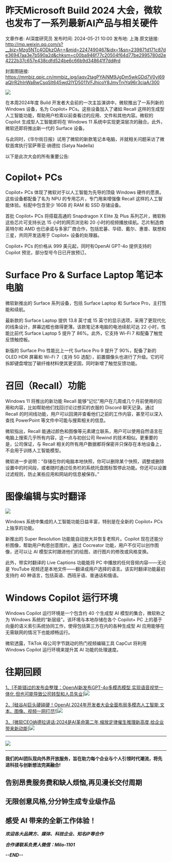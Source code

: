 # 昨天Microsoft Build 2024 大会，微软也发布了一系列最新AI产品与相关硬件

文章作者: AI深度研究员
发布时间: 2024-05-21 10:00
发布地: 上海
原文链接: http://mp.weixin.qq.com/s?__biz=Mzg5NTc4ODkzOA==&mid=2247490467&idx=1&sn=239871d171c87de36947aa3e7b590a2d&chksm=c00ba946f77c20504f64d77be2995780d2e4222b37c657e438cdfd524be6c66b9d348641f7dd#rd

封面图链接: https://mmbiz.qpic.cn/mmbiz_jpg/iaqv2tagPYAjNM9JgDm5wkGDd7V0yI69aQIrR2hInWaBwCsqSlt645wd2lYD5011VFJhicoY8JmyTnjYq96r3ciaA/300

![](https://mmbiz.qpic.cn/mmbiz_png/iaqv2tagPYAjNM9JgDm5wkGDd7V0yI69aOfKEG9fvwWNPRvx6Vjv6FDrT3VDXUicJb0ZMPl3pHiaU5CP8QKuVu9OQ/640?wx_fmt=png&from=appmsg)

在本周2024年度 Build 开发者大会前的一次主旨演讲中，微软推出了一系列新的 Windows 设备，名为 Copilot+ PCs。这些设备加入了诸如
Recall 这样的生成型人工智能功能，帮助用户检索以前查看过的应用、文件和其他内容。微软的 Copilot 生成型人工智能即将在 Windows 11
系统中实现更深层次的融合。此外，微软还即将推出新一代的 Surface 设备。

  

与此同时，《华尔街日报》试用了微软的新款笔记本电脑，并就相关问题采访了微软首席执行官萨蒂亚·纳德拉 (Satya Nadella)

  

以下是此次大会的所有重要公告:

# Copilot+ PCs

Copilot+ PCs 体现了微软对于以人工智能为先导的顶级 Windows 硬件的愿景。这些设备都配备了名为 NPU 的专用芯片，专门用来增强像
Recall 这样的人工智能体验。标配中包含至少 16GB 的 RAM 和 SSD 存储设备。

首批 Copilot+ PCs 将搭载高通的 Snapdragon X Elite 及 Plus 系列芯片，微软称这些芯片可支持长达 15 小时的网页浏览和
20 小时的视频播放续航。芯片制造商英特尔和 AMD 也已承诺与多家厂商合作，包括宏碁、华硕、戴尔、惠普、联想和三星，共同开发适用于 Copilot+
设备的处理器。

Copilot+ PCs 的价格从 999 美元起，同时有OpenAI GPT-4o 提供支持的 Copilot 预览，部分型号今日已开放预订。

  

# Surface Pro & Surface Laptop 笔记本电脑

微软新推出的 Surface 系列设备，包括 Surface Laptop 和 Surface Pro，主打性能和续航。  

最新款的 Surface Laptop 提供 13.8 英寸或 15
英寸的显示选项，采用了更现代化的线条设计，屏幕边框也做得更薄。该款笔记本电脑的电池续航可达 22 小时，性能比前代 Surface Laptop 5 提升了
86%。此外，它支持 Wi-Fi 7 和配备了触觉反馈触控板。

新版的 Surface Pro 性能比上一代 Surface Pro 9 提升了 90%，配备了新的 OLED HDR 屏幕和 Wi-Fi 7（支持 5G
选配），前置摄像头也进行了升级。它的可拆卸键盘增加了碳纤维材料使其更坚固，同时新增了触觉反馈功能。

  

# 召回（Recall）功能

Windows 11 将推出的新功能 Recall 能够“记忆”用户在几周或几个月前使用的应用和内容，比如帮助他们找回讨论过想买的衣服的 Discord
聊天记录。通过 Recall 的时间线功能，用户可以回溯并查看他们之前的工作内容，甚至可以深入查找 PowerPoint 等文件中可能与搜索相关的信息。

微软指出，Recall 能通过颜色和图像等元素建立联系，用户可以使用自然语言在电脑上搜索几乎所有内容，这一点与初创公司 Rewind
的技术相似。更重要的是，公司保证，与 Recall 相关的所有用户数据都将保密并只保存在本地设备上，不会用于训练人工智能模型。

微软进一步说明：“存储在你的电脑本地快照，你可以删除某个快照，调整或删除设置中的时间段，或者随时通过任务栏的系统托盘图标暂停此功能。你还可以设置过滤规则，防止某些应用和网站的信息被保存。”

# 图像编辑与实时翻译

![](https://mmbiz.qpic.cn/mmbiz_png/iaqv2tagPYAjNM9JgDm5wkGDd7V0yI69aXKOFiaTCC1AGjjR7VibLAhpZbXn0LxzT44sT9NIWLVnhIgQLJt0HrpEQ/640?wx_fmt=png&from=appmsg)

Windows 系统中集成的人工智能功能日益丰富，特别是在全新的 Copilot+ PCs 上独享的功能。

新推出的 Super Resolution 功能能自动放大并恢复老照片。Copilot 现在还能分析图像，帮助用户构思创意图片。通过 Cocreator
功能，用户不仅可以创作图像，还可以让 AI 模型实时跟进他们的绘图，进行图片的修改或风格变换。

此外，带实时翻译的 Live Captions 功能能将 PC 中播放的任何音频内容——无论是 YouTube
视频还是本地文件——翻译成用户选择的语言。该实时翻译功能最初支持约 40 种语言，包括英语、西班牙语、普通话和俄语。

  

# Windows Copilot 运行环境

Windows Copilot 运行环境是一个包含约 40 个生成型 AI 模型的集合，微软称之为 Windows 系统的“新层级”。该环境与本地存储在各个
Copilot+ PC 上的基于向量的语义索引系统协同工作，使得包括第三方在内的各种生成型 AI 应用能够在无需联网的情况下也能顺畅运行。

微软透露，TikTok 母公司字节跳动的热门视频编辑工具 CapCut 将利用 Windows Copilot 运行环境来提升其 AI 功能的处理速度。

  

# 往期回顾

[1、[不能错过的发布会整理：OpenAI新发布GPT-4o多模态模型,实现语音视觉一体化,但也可能导致公司转型和人员失业]![](https://mmbiz.qpic.cn/mmbiz_png/iaqv2tagPYAjNM9JgDm5wkGDd7V0yI69ajnibfnohQ7QUW8oxAmkUpqrG4qyZDJCB9SujuQMICCY7VcEJKxMWZyg/640?wx_fmt=png&from=appmsg)](https://mp.weixin.qq.com/s?__biz=Mzg5NTc4ODkzOA==&mid=2247490186&idx=1&sn=6fc60217600e9c0f02c4d3f4fd52f8f7&chksm=c00ba86ff77c2179d1bda99a2acf160f8592982085ef43ed02428c4307ddc0ff69cb1c7f56b1&scene=21#wechat_redirect)

[2、[硅谷AI巨头硬碰硬！OpenAI,2024年开发者大会全面布局多模态人工智能,文本、图像、视频一网打尽!]![](https://mmbiz.qpic.cn/mmbiz_png/iaqv2tagPYAjNM9JgDm5wkGDd7V0yI69aUIbWbW4ClqoOptrQLNIvvrJtVNRibqichNtrCBnEnBrxJTH3AVI1ZozQ/640?wx_fmt=png&from=appmsg)](https://mp.weixin.qq.com/s?__biz=Mzg5NTc4ODkzOA==&mid=2247490323&idx=1&sn=80058f4044a8b0a5518837b80f2b894e&chksm=c00ba9f6f77c20e0182c55e01af0908b8107f9f3055ef16781f24a75d2f25bf80ab244ae49ed&scene=21#wechat_redirect)

[3、[微软CEO纳德拉讲话:2024是AI革命第二年,缩放定律催生推理新高度,给企业带来新动能]![](https://mmbiz.qpic.cn/mmbiz_png/iaqv2tagPYAjNM9JgDm5wkGDd7V0yI69aVyYwaA3XtbibAIzOcxibKDdjl8MM5x4mmoCSFw6nK9Xfra26veicRxf8Q/640?wx_fmt=png&from=appmsg)](https://mp.weixin.qq.com/s?__biz=Mzg5NTc4ODkzOA==&mid=2247489841&idx=1&sn=17acb4d02f5ac731a13e6d063d6991cf&chksm=c00babd4f77c22c2b987b337c692c0902c4d238712f966c37b823787e07f406a8a07ad518b91&scene=21#wechat_redirect)

* * *

![](https://mmbiz.qpic.cn/mmbiz_png/iaqv2tagPYAhtRhTOjz2QwH4dIlC3YUcYbaicMEwjqQqh06Yhdd7EH3r9wiaMRArLz0a6Zhx6uiaUD7hguPfbY0nAg/640?wx_fmt=png&from=appmsg)

****

**我们的AI团队现向外界开放服务，旨在助力每个企业与个人引领时代潮流，将先进科技与创新想法完美融合!**

##  告别昂贵服务费和缺人烦恼,再见漫长交付周期

## 无限创意风格,分分钟生成专业级作品

## 感受 AI 带来的全新工作体验！

 _**欢迎各大品牌方、媒体、科技企业、知名IP等合作**_

 _**合作请联系负责人微信：Milo-1101**_

 _**\--END--**_

